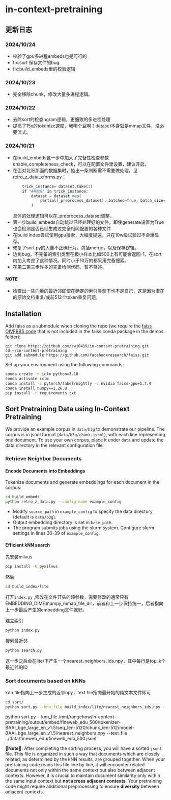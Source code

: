 # in-context-pretraining



## 更新日志

### 2024/10/24
- 校验了gpu多进程embeds也是可行的
- fix:sort 保存文件的bug 
- fix:build_embeds里的校验逻辑

### 2024/10/23
- 完全移除chunk，修改大量多进程逻辑。


### 2024/10/22

- 去除sort的检查ngram逻辑，更细致的多进程处理
- 提高了15x的tokenize速度，我嘞个豆啊！dataset本身就是mmap文件，没必要流式。





### 2024/10/21

- 在build_embeds这一步中加入了完备性检查参数enable_completeness_check，可以在配置文件里设置，建议开启。
- 在面对北哥那面的数据集时，抽出一条判断需不需要做处理，见retro_z_data_xforms.py：
    ```python 
        trick_instance= dataset.take(1)
        if "##@@B" in trick_instance:
            dataset = dataset.map(
                partial(_preprocess_dataset), batched=True, batch_size=10000
            )
    ``` 
    具体的处理逻辑可以在_preprocess_dataset调整。
- 第一步build_embeds自动跳过已经处理好的文件，即使generate设置为True也会检测是否已经生成过完全相同配置的各种文件
- 在build index尝试使用gpu搜索，大幅度提速，只在10w级试验过不会爆显存。
- 修复了sort.py的大量不正确行为。包括merge，以及保存逻辑。
- 边角bug，不完备的索引类型在极小样本比如500上有可能会返回-1，在sort内加入考虑了这种情况。同时小于10万的都采用完备搜索。
- 在第二第三步许多的完备检测代码，暂不赘述。
#### NOTE
- 检查出一些向量的最近邻即使在确定的索引类型下也不是自己，这是因为潜在的原始文档重复/或前512个token重复问题。
## Installation

Add faiss as a submodule when cloning the repo (we require the [faiss OIVFBBS code](https://github.com/facebookresearch/faiss/tree/main/demos/offline_ivf]) that is not included in the faiss conda package in the demos folder):

```
git clone https://github.com/swj0419/in-context-pretraining.git
cd ~/in-context-pretraining
git add submodule https://github.com/facebookresearch/faiss.git
```

Set up your environment using the following commands:

```bash
conda create -n iclm python=3.10
conda activate iclm
conda install -c pytorch/label/nightly -c nvidia faiss-gpu=1.7.4
conda install numpy==1.26.0
pip install -r requirements.txt
```

## Sort Pretraining Data using In-Context Pretraining

We provide an example corpus in `data/b3g` to demonstrate our pipeline. The corpus is in jsonl format (`data/b3g/chunk.jsonl`), with each line representing one document. To use your own corpus, place it under `data` and update the data directory in the relevant configuration file.

### Retrieve Neighbor Documents

#### Encode Documents into Embeddings

Tokenize documents and generate embeddings for each document in the corpus:

```bash
cd build_embeds
python retro_z_data.py --config-name example_config
```

- Modify `source_path` in `example_config` to specify the data directory (default is `data/b3g`).
- Output embedding directory is set in `base_path`.
- The program submits jobs using the slurm system. Configure slurm settings in lines 30-39 of `example_config`.

#### Efficient kNN search

先安装milvus

```bash
pip install -U pymilvus
```

然后

```bash
cd build_index/lite
```

打开`index.py` ,修改在文件开头的超参数，需要修改的通常只有EMBEDDING_DIM和numpy_mmap_file_dir，前者和上一步保持统一，后者指向上一步最后产生的embedding文件就好。

建立索引

```bash
python index.py
```

搜索最近邻

```bash
python search.py
```

这一步之后会在lite/下产生一个nearest_neighbors_ids.npy，其中每行是top_k个最近邻的ID

### Sort documents based on kNNs

knn file指向上一步生成的近邻npy，text file指向最开始的纯文本文件即可

```bash
cd sort/
python sort.py --knn_file build_index/lite/nearest_neighbors_ids.npy --text_file data/fineweb_edu/fineweb_edu_500.jsonl
```
python sort.py --knn_file /mnt/rangehow/in-context-pretraining/output/embed/fineweb_edu_500/tokenizer-BAAI_bge_large_en_v1.5/seq_len-5120/chunk_len-512/model-BAAI_bge_large_en_v1.5/nearest_neighbors.npy --text_file ../data/fineweb_edu/fineweb_edu_500.jsonl



🚨**Note**🚨: After completing the sorting process, you will have a sorted `jsonl` file. This file is organized in such a way that documents which are closely related, as determined by the kNN results, are grouped together. When your pretraining code reads this file line by line, it will encounter related documents not only within the same context but also between adjacent contexts. However, it is crucial to maintain document similarity only within the same input context but **not across adjacent contexts**. Your pretraining code might require additional preprocessing to ensure **diversity** between adjacent contexts.